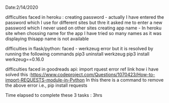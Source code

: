 Date:2/14/2020

difficulties faced in heroku :
	creating password - actually I have entered the password which I use for different sites but thre it asked me to enter a new password which I never used on other sites
	creating app name - In heroku site when chossing name for the app I have tried so many names as it was displaying thisapp name is not available


difficulties in flask/python:
	faced - werkzeug error but it is resolved by running the following commands
		pip3 uninstall werkzeug
		pip3 install werkzeug==0.16.0


difficulties faced in goodreads api:
	import rquest error 
	ref link how i have solved this :https://www.codeproject.com/Questions/1070423/How-to-import-REQUESTS-module-in-Python
	In this there is a command to remove the above error i.e., pip install requests


Time elapsed to complete these 3 tasks : 3hrs